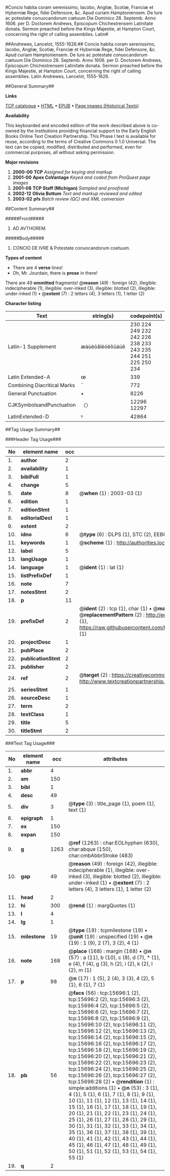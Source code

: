 #Concio habita coram serenissimo, Iacobo, Angliæ, Scotiæ, Franciæ et Hyberniæ Rege, fidei Defensore, &c. Apud curiam Hamptoniensem. De Iure ac potestate conuocandorum cœtuum Die Dominico 28. Septemb. Anno 1606. per D. Doctorem Andrews, Episcopum Chichestrensem Latinitate donata. Sermon preached before the Kings Majestie, at Hampton Court, concerning the right of calling assemblies. Latin#

##Andrewes, Lancelot, 1555-1626.##
Concio habita coram serenissimo, Iacobo, Angliæ, Scotiæ, Franciæ et Hyberniæ Rege, fidei Defensore, &c. Apud curiam Hamptoniensem. De Iure ac potestate conuocandorum cœtuum Die Dominico 28. Septemb. Anno 1606. per D. Doctorem Andrews, Episcopum Chichestrensem Latinitate donata.
Sermon preached before the Kings Majestie, at Hampton Court, concerning the right of calling assemblies. Latin
Andrewes, Lancelot, 1555-1626.

##General Summary##

**Links**

[TCP catalogue](http://www.ota.ox.ac.uk/tcp/)  • 
[HTML](http://tei.it.ox.ac.uk/tcp/Texts-HTML/free/A19/A19744.html)  • 
[EPUB](http://tei.it.ox.ac.uk/tcp/Texts-EPUB/free/A19/A19744.epub) • 
[Page images (Historical Texts)](https://data.historicaltexts.jisc.ac.uk/view?pubId=eebo-99850488e&pageId=eebo-99850488e-15696-1)

**Availability**

This keyboarded and encoded edition of the
	       work described above is co-owned by the institutions
	       providing financial support to the Early English Books
	       Online Text Creation Partnership. This Phase I text is
	       available for reuse, according to the terms of Creative
	       Commons 0 1.0 Universal. The text can be copied,
	       modified, distributed and performed, even for
	       commercial purposes, all without asking permission.

**Major revisions**

1. __2000-00__ __TCP__ *Assigned for keying and markup*
1. __2001-00__ __Apex CoVantage__ *Keyed and coded from ProQuest page images*
1. __2001-08__ __TCP Staff (Michigan)__ *Sampled and proofread*
1. __2002-12__ __Olivia Bottum__ *Text and markup reviewed and edited*
1. __2003-02__ __pfs__ *Batch review (QC) and XML conversion*

##Content Summary##

#####Front#####

1. AD AVTHOREM.

#####Body#####

1. CONCIO DE IVRE & Potestate conuocandorum coetuum.

**Types of content**

  * There are 4 **verse** lines!
  * Oh, Mr. Jourdain, there is **prose** in there!

There are 49 **ommitted** fragments! 
 @__reason__ (49) : foreign (42), illegible: indecipherable (1), illegible: over-inked (3), illegible: blotted (2), illegible: under-inked (1)  •  @__extent__ (7) : 2 letters (4), 3 letters (1), 1 letter (2)

**Character listing**


|Text|string(s)|codepoint(s)|
|---|---|---|
|Latin-1 Supplement|æàùèòâîéóëôûáúê|230 224 249 232 242 226 238 233 243 235 244 251 225 250 234|
|Latin Extended-A|œ|339|
|Combining             Diacritical Marks|̄|772|
|General Punctuation|•|8226|
|CJKSymbolsandPunctuation|〈〉|12296 12297|
|LatinExtended-D|ꝰ|42864|

##Tag Usage Summary##

###Header Tag Usage###

|No|element name|occ|attributes|
|---|---|---|---|
|1.|__author__|2||
|2.|__availability__|1||
|3.|__biblFull__|1||
|4.|__change__|5||
|5.|__date__|8| @__when__ (1) : 2003-03 (1)|
|6.|__edition__|1||
|7.|__editionStmt__|1||
|8.|__editorialDecl__|1||
|9.|__extent__|2||
|10.|__idno__|6| @__type__ (6) : DLPS (1), STC (2), EEBO-CITATION (1), PROQUEST (1), VID (1)|
|11.|__keywords__|1| @__scheme__ (1) : http://authorities.loc.gov/ (1)|
|12.|__label__|5||
|13.|__langUsage__|1||
|14.|__language__|1| @__ident__ (1) : lat (1)|
|15.|__listPrefixDef__|1||
|16.|__note__|7||
|17.|__notesStmt__|2||
|18.|__p__|11||
|19.|__prefixDef__|2| @__ident__ (2) : tcp (1), char (1)  •  @__matchPattern__ (2) : ([0-9\-]+):([0-9IVX]+) (1), (.+) (1)  •  @__replacementPattern__ (2) : http://eebo.chadwyck.com/downloadtiff?vid=$1&page=$2 (1), https://raw.githubusercontent.com/textcreationpartnership/Texts/master/tcpchars.xml#$1 (1)|
|20.|__projectDesc__|1||
|21.|__pubPlace__|2||
|22.|__publicationStmt__|2||
|23.|__publisher__|2||
|24.|__ref__|2| @__target__ (2) : https://creativecommons.org/publicdomain/zero/1.0/ (1), http://www.textcreationpartnership.org/docs/. (1)|
|25.|__seriesStmt__|1||
|26.|__sourceDesc__|1||
|27.|__term__|2||
|28.|__textClass__|1||
|29.|__title__|5||
|30.|__titleStmt__|2||


###Text Tag Usage###

|No|element name|occ|attributes|
|---|---|---|---|
|1.|__abbr__|4||
|2.|__am__|150||
|3.|__bibl__|1||
|4.|__desc__|49||
|5.|__div__|3| @__type__ (3) : title_page (1), poem (1), text (1)|
|6.|__epigraph__|1||
|7.|__ex__|150||
|8.|__expan__|150||
|9.|__g__|1263| @__ref__ (1263) : char:EOLhyphen (630), char:abque (150), char:cmbAbbrStroke (483)|
|10.|__gap__|49| @__reason__ (49) : foreign (42), illegible: indecipherable (1), illegible: over-inked (3), illegible: blotted (2), illegible: under-inked (1)  •  @__extent__ (7) : 2 letters (4), 3 letters (1), 1 letter (2)|
|11.|__head__|2||
|12.|__hi__|300| @__rend__ (1) : margQuotes (1)|
|13.|__l__|4||
|14.|__lg__|1||
|15.|__milestone__|19| @__type__ (19) : tcpmilestone (19)  •  @__unit__ (19) : unspecified (19)  •  @__n__ (19) : 1 (9), 2 (7), 3 (2), 4 (1)|
|16.|__note__|168| @__place__ (168) : margin (168)  •  @__n__ (57) : a (11), b (10), c (8), d (7), * (1), e (4), f (4), g (3), h (2), i (2), k (2), l (2), m (1)|
|17.|__p__|98| @__n__ (17) : 1 (5), 2 (4), 3 (3), 4 (2), 5 (1), 6 (1), 7 (1)|
|18.|__pb__|56| @__facs__ (56) : tcp:15696:1 (2), tcp:15696:2 (2), tcp:15696:3 (2), tcp:15696:4 (2), tcp:15696:5 (2), tcp:15696:6 (2), tcp:15696:7 (2), tcp:15696:8 (2), tcp:15696:9 (2), tcp:15696:10 (2), tcp:15696:11 (2), tcp:15696:12 (2), tcp:15696:13 (2), tcp:15696:14 (2), tcp:15696:15 (2), tcp:15696:16 (2), tcp:15696:17 (2), tcp:15696:18 (2), tcp:15696:19 (2), tcp:15696:20 (2), tcp:15696:21 (2), tcp:15696:22 (2), tcp:15696:23 (2), tcp:15696:24 (2), tcp:15696:25 (2), tcp:15696:26 (2), tcp:15696:27 (2), tcp:15696:28 (2)  •  @__rendition__ (1) : simple:additions (1)  •  @__n__ (53) : 3 (1), 4 (1), 5 (1), 6 (1), 7 (1), 8 (1), 9 (1), 10 (1), 11 (1), 12 (1), 13 (1), 14 (1), 15 (1), 16 (1), 17 (1), 18 (1), 19 (1), 20 (1), 21 (1), 22 (1), 23 (1), 24 (1), 25 (1), 26 (1), 27 (1), 28 (1), 29 (1), 30 (1), 31 (1), 32 (1), 33 (1), 34 (1), 35 (1), 36 (1), 37 (1), 38 (1), 39 (1), 40 (1), 41 (1), 42 (1), 43 (1), 44 (1), 45 (1), 46 (1), 47 (1), 48 (1), 49 (1), 50 (1), 51 (1), 52 (1), 53 (1), 54 (1), 55 (1)|
|19.|__q__|2||

